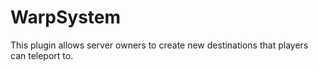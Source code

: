 # WarpSystem
This plugin allows server owners to create new destinations that players can teleport to.

